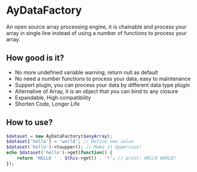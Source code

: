 # AyDataFactory
An open source array processing engine, it is chainable and process your array in single line instead of using a number of functions to process your array.
## How good is it?
- No more undefined variable warning, return null as default
- No need a number functions to process your data, easy to maintenance
- Support plugin, you can process your data by different data type plugin
- Alternative of Array, it is an object that you can bind to any closure
- Expandable, High compatibility
- Shorten Code, Longer Life

## How to use?
```php
$dataset = new AyDataFactory($anyArray);
$dataset['hello'] = 'world'; // Define new value
$dataset('hello')->toupper(); // Make it Uppercase!
echo $dataset('hello')->get(function() {
    return 'HELLO ' . $this->get() . '!'; // print: HELLO WORLD!
});
```
